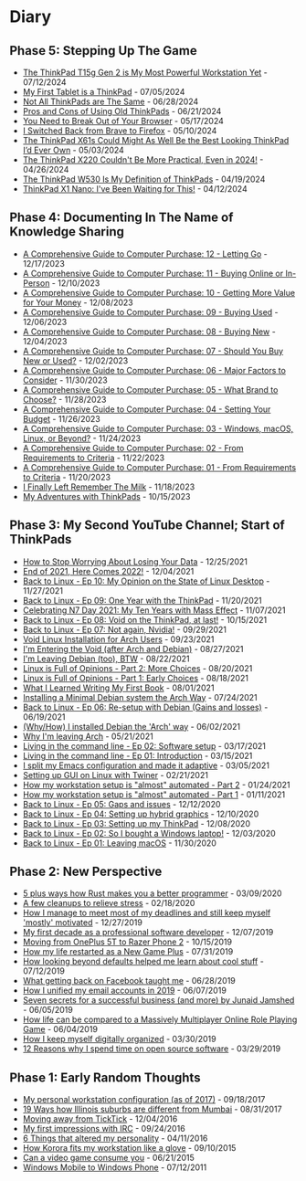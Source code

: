# Diary

## Phase 5: Stepping Up The Game

- [The ThinkPad T15g Gen 2 is My Most Powerful Workstation Yet](_page_20240712_\(VIDEO\)-The-ThinkPad-T15g-is-My-Most-Powerful-Workstation-Yet) - 07/12/2024
- [My First Tablet is a ThinkPad](_page_20240705_\(VIDEO\)-My-First-Tablet-is-a-ThinkPad) - 07/05/2024
- [Not All ThinkPads are The Same](_page_20240628_\(VIDEO\)-Not-All-ThinkPads-are-The-Same) - 06/28/2024
- [Pros and Cons of Using Old ThinkPads](_page_20240621_\(VIDEO\)-Pros-and-Cons-of-Using-Old-ThinkPads) - 06/21/2024
- [You Need to Break Out of Your Browser](_page_20240517_\(VIDEO\)-You-Need-to-Break-Out-of-Your-Browser) - 05/17/2024
- [I Switched Back from Brave to Firefox](_page_20240510_\(VIDEO\)-I-Switched-Back-from-Brave-to-Firefox) - 05/10/2024
- [The ThinkPad X61s Could Might As Well Be the Best Looking ThinkPad I’d Ever Own](_page_20240503_\(VIDEO\)-The-ThinkPad-X61s-Could-Might-As-Well-Be-the-Best-Looking-ThinkPad-Id-Ever-Own) - 05/03/2024
- [The ThinkPad X220 Couldn't Be More Practical, Even in 2024!](_page_20240426_\(VIDEO\)-The-ThinkPad-X220-Couldnt-Be-More-Practical-Even-in-2024) - 04/26/2024
- [The ThinkPad W530 Is My Definition of ThinkPads](_page_20240419_\(VIDEO\)-The-ThinkPad-W530-Is-My-Definition-of-ThinkPads) - 04/19/2024
- [ThinkPad X1 Nano: I've Been Waiting for This!](_page_20240412_\(VIDEO\)-ThinkPad-X1-Nano-Ive-Been-Waiting-for-This) - 04/12/2024

## Phase 4: Documenting In The Name of Knowledge Sharing

- [A Comprehensive Guide to Computer Purchase: 12 - Letting Go](_page_20231217_\(VIDEO\)-A-Comprehensive-Guide-To-Computer-Purchase-\(12\)-Letting-Go) - 12/17/2023
- [A Comprehensive Guide to Computer Purchase: 11 - Buying Online or In-Person](_page_20231210_\(VIDEO\)-A-Comprehensive-Guide-To-Computer-Purchase-\(11\)-Buying-Online-or-In-Person) - 12/10/2023
- [A Comprehensive Guide to Computer Purchase: 10 - Getting More Value for Your Money](_page_20231208_\(VIDEO\)-A-Comprehensive-Guide-To-Computer-Purchase-\(10\)-Getting-More-Value-for-Your-Money) - 12/08/2023
- [A Comprehensive Guide to Computer Purchase: 09 - Buying Used](_page_20231206_\(VIDEO\)-A-Comprehensive-Guide-To-Computer-Purchase-\(09\)-Buying-Used) - 12/06/2023
- [A Comprehensive Guide to Computer Purchase: 08 - Buying New](_page_20231204_\(VIDEO\)-A-Comprehensive-Guide-To-Computer-Purchase-\(08\)-Buying-New) - 12/04/2023
- [A Comprehensive Guide to Computer Purchase: 07 - Should You Buy New or Used?](_page_20231202_\(VIDEO\)-A-Comprehensive-Guide-To-Computer-Purchase-\(07\)-Should-You-Buy-New-or-Used) - 12/02/2023
- [A Comprehensive Guide to Computer Purchase: 06 - Major Factors to Consider](_page_20231130_\(VIDEO\)-A-Comprehensive-Guide-To-Computer-Purchase-\(06\)-Major-Factors-to-Consider) - 11/30/2023
- [A Comprehensive Guide to Computer Purchase: 05 - What Brand to Choose?](_page_20231128_\(VIDEO\)-A-Comprehensive-Guide-To-Computer-Purchase-\(05\)-What-Brand-to-Choose) - 11/28/2023
- [A Comprehensive Guide to Computer Purchase: 04 - Setting Your Budget](_page_20231126_\(VIDEO\)-A-Comprehensive-Guide-To-Computer-Purchase-\(04\)-Setting-Your-Budget) - 11/26/2023
- [A Comprehensive Guide to Computer Purchase: 03 - Windows, macOS, Linux, or Beyond?](_page_20231124_\(VIDEO\)-A-Comprehensive-Guide-To-Computer-Purchase-\(03\)-Windows-macOS-Linux-or-Beyond) - 11/24/2023
- [A Comprehensive Guide to Computer Purchase: 02 - From Requirements to Criteria](_page_20231122_\(VIDEO\)-A-Comprehensive-Guide-To-Computer-Purchase-\(02\)-Desktop-Laptop-or-Else) - 11/22/2023
- [A Comprehensive Guide to Computer Purchase: 01 - From Requirements to Criteria](_page_20231120_\(VIDEO\)-A-Comprehensive-Guide-To-Computer-Purchase-\(01\)-From-Requirements-to-Criteria) - 11/20/2023
- [I Finally Left Remember The Milk](_page_20231118_\(VIDEO\)-I-Finally-Left-Remember-The-Milk) - 11/18/2023
- [My Adventures with ThinkPads](_page_20231015_\(VIDEO\)-My-Adventures-with-ThinkPads) - 10/15/2023

## Phase 3: My Second YouTube Channel; Start of ThinkPads

- [How to Stop Worrying About Losing Your Data](_page_20211225_\(VIDEO\)-How-to-Stop-Worrying-About-Losing-Your-Data) - 12/25/2021
- [End of 2021, Here Comes 2022!](_page_20211204_\(VIDEO\)-End-of-2021-Here-Comes-2022) - 12/04/2021
- [Back to Linux - Ep 10: My Opinion on the State of Linux Desktop](_page_20211127_\(VIDEO\)-Back-to-Linux-(Ep-10)-My-Opinion-on-the-State-of-Linux-Desktop) - 11/27/2021
- [Back to Linux - Ep 09: One Year with the ThinkPad](_page_20211120_\(VIDEO\)-Back-to-Linux-(Ep-09)-One-Year-with-the-ThinkPad) - 11/20/2021
- [Celebrating N7 Day 2021: My Ten Years with Mass Effect](_page_20211107_\(VIDEO\)-Celebrating-N7-Day-2021-(and-My-Ten-Years-with-Mass-Effect)) - 11/07/2021
- [Back to Linux - Ep 08: Void on the ThinkPad, at last!](_page_20211015_\(VIDEO\)-Back-to-Linux-(Ep-08)-Void-on-the-ThinkPad) - 10/15/2021
- [Back to Linux - Ep 07: Not again, Nvidia!](_page_20210929_\(VIDEO\)-Back-to-Linux-(Ep-07)-Not-again-Nvidia) - 09/29/2021
- [Void Linux Installation for Arch Users](_page_20210923_\(VIDEO\)-Void-Linux-Installation-for-Arch-users) - 09/23/2021
- [I'm Entering the Void (after Arch and Debian)](_page_20210827_\(VIDEO\)-Im-Entering-the-Void-after-Arch-and-Debian) - 08/27/2021
- [I'm Leaving Debian (too), BTW](_page_20210822_\(VIDEO\)-Im-Leaving-Debian-too-BTW) - 08/22/2021
- [Linux is Full of Opinions - Part 2: More Choices](_page_20210820_\(VIDEO\)-Linux-is-Full-of-Opinions-Part-2-More-Choices) - 08/20/2021
- [Linux is Full of Opinions - Part 1: Early Choices](_page_20210818_\(VIDEO\)-Linux-is-Full-of-Opinions-Part-1-Early-Choices) - 08/18/2021
- [What I Learned Writing My First Book](_page_20210801_\(VIDEO\)-What-I-Learned-Writing-My-First-Book) - 08/01/2021
- [Installing a Minimal Debian system the Arch Way](_page_20210724_\(VIDEO\)-Installing-a-Minimal-Debian-system-the-Arch-way) - 07/24/2021
- [Back to Linux - Ep 06: Re-setup with Debian (Gains and losses)](_page_20210619_\(VIDEO\)-Back-to-Linux-(Ep-06)-Re-setup-with-Debian-Gains-and-losses) - 06/19/2021
- [(Why/How) I installed Debian the 'Arch' way](_page_20210602_\(VIDEO\)-I-installed-Debian-the-Arch-way) - 06/02/2021
- [Why I'm leaving Arch](_page_20210521_\(VIDEO\)-Why-Im-leaving-Arch) - 05/21/2021
- [Living in the command line - Ep 02: Software setup](_page_20210317_\(VIDEO\)-Living-in-the-command-line-(Ep-02)-Software-setup) - 03/17/2021
- [Living in the command line - Ep 01: Introduction](_page_20210315_\(VIDEO\)-Living-in-the-command-line-(Ep-01)-Introduction) - 03/15/2021
- [I split my Emacs configuration and made it adaptive](_page_20210305_\(VIDEO\)-I-split-my-Emacs-configuration-and-made-it-adaptive) - 03/05/2021
- [Setting up GUI on Linux with Twiner](_page_20210221_\(VIDEO\)-Setting-up-GUI-on-Linux-with-Twiner) - 02/21/2021
- [How my workstation setup is "almost" automated - Part 2](_page_20210124_\(VIDEO\)-How-my-workstation-setup-is-almost-automated-Part-2) - 01/24/2021
- [How my workstation setup is "almost" automated - Part 1](_page_20210111_\(VIDEO\)-How-my-workstation-setup-is-almost-automated-Part-1) - 01/11/2021
- [Back to Linux - Ep 05: Gaps and issues](_page_20201212_\(VIDEO\)-Back-to-Linux-(Ep-05)-Gaps-and-issues) - 12/12/2020
- [Back to Linux - Ep 04: Setting up hybrid graphics](_page_20201210_\(VIDEO\)-Back-to-Linux-(Ep-04)-Setting-up-hybrid-graphics) - 12/10/2020
- [Back to Linux - Ep 03: Setting up my ThinkPad](_page_20201208_\(VIDEO\)-Back-to-Linux-(Ep-03)-Setting-up-my-ThinkPad) - 12/08/2020
- [Back to Linux - Ep 02: So I bought a Windows laptop!](_page_20201203_\(VIDEO\)-Back-to-Linux-(Ep-02)-I-bought-a-Windows-laptop) - 12/03/2020
- [Back to Linux - Ep 01: Leaving macOS](_page_20201130_\(VIDEO\)-Back-to-Linux-(Ep-01)-Leaving-macOS) - 11/30/2020

## Phase 2: New Perspective

- [5 plus ways how Rust makes you a better programmer](_page_20200309_5-plus-ways-how-Rust-makes-you-a-better-programmer) - 03/09/2020
- [A few cleanups to relieve stress](_page_20200218_A-few-cleanups-to-relieve-stress) - 02/18/2020
- [How I manage to meet most of my deadlines and still keep myself 'mostly' motivated](_page_20191227_How-I-manage-to-meet-most-of-my-deadlines-and-still-keep-myself-mostly-motivated) - 12/27/2019
- [My first decade as a professional software developer](_page_20191207_My-first-decade-as-a-professional-software-developer) - 12/07/2019
- [Moving from OnePlus 5T to Razer Phone 2](_page_20191015_Moving-from-OnePlus-5T-to-Razer-Phone-2) - 10/15/2019
- [How my life restarted as a New Game Plus](_page_20190731_How-my-life-restarted-as-a-New-Game-Plus) - 07/31/2019
- [How looking beyond defaults helped me learn about cool stuff](_page_20190712_How-looking-beyond-defaults-helped-me-learn-about-cool-stuff) - 07/12/2019
- [What getting back on Facebook taught me](_page_20190628_What-getting-back-on-Facebook-taught-me) - 06/28/2019
- [How I unified my email accounts in 2019](_page_20190607_How-I-unified-my-email-accounts-in-2019) - 06/07/2019
- [Seven secrets for a successful business (and more) by Junaid Jamshed](_page_20190605_Seven-secrets-for-a-successful-business-(and-more)-by-Junaid-Jamshed) - 06/05/2019
- [How life can be compared to a Massively Multiplayer Online Role Playing Game](_page_20190604_How-life-can-be-compared-to-a-Massively-Multiplayer-Online-Role-Playing-Game) - 06/04/2019
- [How I keep myself digitally organized](_page_20190330_How-I-keep-myself-digitally-organized) - 03/30/2019
- [12 Reasons why I spend time on open source software](_page_20190329_12-Reasons-why-I-spend-time-on-open-source-software) - 03/29/2019

## Phase 1: Early Random Thoughts

- [My personal workstation configuration (as of 2017)](_page_20170918_My-personal-workstation-configuration-(as-of-2017)) - 09/18/2017
- [19 Ways how Illinois suburbs are different from Mumbai](_page_20170831_19-Ways-how-Illinois-suburbs-are-different-from-Mumbai) - 08/31/2017
- [Moving away from TickTick](_page_20161204_Moving-away-from-TickTick) - 12/04/2016
- [My first impressions with IRC](_page_20160924_My-first-impressions-with-IRC) - 09/24/2016
- [6 Things that altered my personality](_page_20160411_6-Things-that-altered-my-personality) - 04/11/2016
- [How Korora fits my workstation like a glove](_page_20150910_How-Korora-fits-my-workstation-like-a-glove) - 09/10/2015
- [Can a video game consume you](_page_20150621_Can-a-video-game-consume-you) - 06/21/2015
- [Windows Mobile to Windows Phone](_page_20110712_Windows-Mobile-to-Windows-Phone) - 07/12/2011
